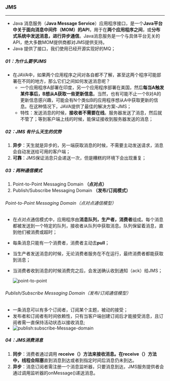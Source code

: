 ### JMS

------

- Java 消息服务（**Java Message Service**）应用程序接口，是一个**Java平台中关于面向消息中间件（MOM）的API**，用于在**两个应用程序之间**，或**分布式系统中发送消息，进行异步通信**。Java消息服务是一个与具体平台无关的API，绝大多数MOM提供商都对JMS提供支持。
- Java 提供了接口，我们使用已经开源实现好的MQ；

##### 01：为什么要学JMS

- 在JAVA中，如果两个应用程序之间对各自都不了解，甚至这两个程序可能部署在不同的地方，那么它们之间如何发送消息呢？
  - 一个应用程序A部署在印度，另一个应用程序部署在美国，然后**每当A触发某件事后，B想从A获取一些更新信息**。当然，也有可能不止一个B对A的更新信息感兴趣，可能会有N个类似B的应用程序想从A中获取更新的信息。在这种情况下，JAVA提供了最佳的解决方案-JMS；
  - 特性：发送消息的时候，**接收者不需要在线**。服务器发送了消息，然后就不管了；等到客户端上线的时候，能保证接收到服务器发送的消息；

##### 02：JMS 有什么天生的优势

1. **异步**：天生就是异步的，另一端获取消息的时候，不需要主动发送请求，消息会自动发送给可用的客户端；
2. **可靠**：JMS保证消息只会递送一次，但是糟糕的环境下会出现重复；

##### 03：两种通信模式

1. Point-to-Point Messaging Domain **（点对点）**
2. Publish/Subscribe Messaging Domain **（发布/订阅模式）**

###### Point-to-Point Messaging Domain（点对点通信模型）

- 在点对点通信模式中，应用程序由**消息队列，生产者，消费者**组成。每个消息都被发送到一个特定的队列，接收者从队列中获取消息。队列保留着消息，直到他们被消费或超时；

- 每条消息只能有一个消费者，消费者主动去**pull**；

- 当生产者发送消息的时候，无论消费者服务在不在运行，最终消费者都能获取到消息；

- 当消费者收到消息的时候消费完之后，会发送确认收到通知（ack）给JMS；

  ![point-to-point](/Users/likang/Downloads/point-to-point.png)

###### Publish/Subscribe Messaging Domain（发布/订阅通信模型）

- 一条消息可以有多个订阅者，订阅某个主题，被动的接受；
- 发布者和订阅者有时间依赖性，只有当客户端创建订阅后才能接受消息，且订阅者需一直保持活动状态以接收消息;
- ![publish:subscribe-Message-domain](/Users/likang/Downloads/publish:subscribe-Message-domain.png)

##### 04：JMS消费消息

1. **同步**：消费者通过调用 **receive（）**方法来接收消息。在receive（）方法中，线程会**阻塞**直到消息到达或者到指定时间后消息仍未到达。
2. **异步**：消息订阅者需注册一个消息监听器，只要消息到达，JMS服务提供者会通过调用监听器的onMessage()递送消息。







































